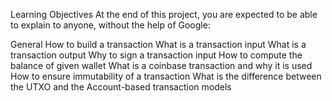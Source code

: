 Learning Objectives
	At the end of this project, you are expected to be able to explain to anyone, without the help of Google:

General
	How to build a transaction
	What is a transaction input
	What is a transaction output
	Why to sign a transaction input
	How to compute the balance of given wallet
	What is a coinbase transaction and why it is used
	How to ensure immutability of a transaction
	What is the difference between the UTXO and the Account-based transaction models
